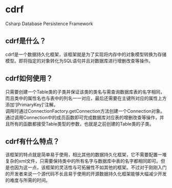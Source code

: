﻿# cdrf  
Csharp Database Persistence Framework  
## cdrf是什么？  
cdrf是一个数据持久化框架，该框架就是为了实现将内存中的对象模型转换为存储模型。即将指定的对象转化为SQL语句并且对数据库进行增删改查等操作。  
## cdrf如何使用？  
只需要创建一个Table类的子类并保证该类的类名与需查询数据库表的名字相同，而且类中的属性名也与表中的列名一一对应，最后还需要在主键所对应的属性上方添加'\[PrimaryKey\]'注解。  
调用时通过ConnectionFactory.getConnection方法创建一个Connection对象。通过调用Connection中的成员函数即可完成数据库对应表的增删改查等操作，并且所有的函数都接受Table类型的参数，也就是之前创建的Table类的子类。
## cdrf有什么特点？
该框架的特点就是简单易于使用，相比其他的数据持久化框架，它不需要配置一堆复杂的xml文件，只需要保持类中的所有名字与数据库中表的名字都相同即可。但是也因为这一点，该框架的灵活性与可拓展性不如其他的框架。不过对于刚刚入门的开发者来说一个源代码不长且易于使用的开源数据持久化框架能够大幅减少开发的难度与所需的时间。
